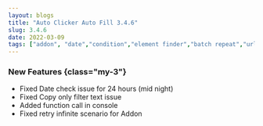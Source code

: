 ```yaml
---
layout: blogs
title: "Auto Clicker Auto Fill 3.4.6"
slug: 3.4.6
date: 2022-03-09
tags: ["addon", "date","condition","element finder","batch repeat","url"]
---
```


### New Features {class="my-3"}
- Fixed Date check issue for 24 hours (mid night)
- Fixed Copy only filter text issue
- Added function call in console
- Fixed retry infinite scenario for Addon